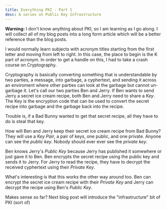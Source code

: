 ```yaml
---
title: Everything PKI - Part 1
desc: A series on Public Key Infrastructure
---
```


**Warning:** I don't know anything about PKI, so I am learning as I go along. I will collect all of my blog posts into a long form article which will be a better reference than the blog posts.

I would normally learn subjects with acronym titles starting from the first letter and moving from left to right. In this case, the place to begin is the K part of acronym. In order to get a handle on this, I had to take a crash course on Cryptography.

Cryptography is basically converting something that is understandable by two parties, a message,  into garbage, a cyphertext, and sending it across an enviroment where other parties can look at the garbage but cannot un-garbage it. Let's call our two parties Ben and Jerry. If Ben wants to send Jerry a secret ice cream recipe, both Ben and Jerry need to share a _Key_. The Key is the encryption code that can be used to convert the secret recipe into garbage and the garbage back into the recipe.

Trouble is, if a Bad Bunny wanted to get that secret recipe, all they have to do is steal that key.

How will Ben and Jerry keep their secret ice cream recipe from Bad Bunny? They will use a _Key Pair_, a pair of keys, one public, and one private. Anyone can see the _public key_. Nobody should ever ever see the _private key_.

Ben knows Jerry's _Public Key_ because Jerry has published it somewhere or just gave it to Ben. Ben encrypts the secret recipe using the public key and sends it to Jerry. For Jerry to read the recipe, they have to decrypt the received cyphertext using their _Private Key_.

What's interesting is that this works the other way around too. Ben can encrypt the secret ice cream recipe with their _Private Key_ and Jerry can decrypt the recipe using Ben's _Public Key_.

Makes sense so far? Next blog post will introduce the "infrastructure" bit of PKI (sort of)
